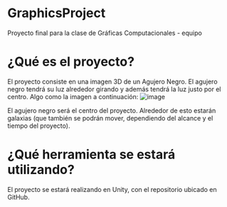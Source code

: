 # GraphicsProject
Proyecto final para la clase de Gráficas Computacionales - equipo

# ¿Qué es el proyecto?
El proyecto consiste en una imagen 3D de un Agujero Negro. El agujero negro tendrá su luz alrededor girando y además tendrá la luz justo por el centro. Algo como la imagen a continuación:
![image](https://user-images.githubusercontent.com/43424834/160248310-5a5880d9-3091-4027-bb10-efc06d54e09e.png)

El agujero negro será el centro del proyecto. Alrededor de esto estarán galaxias (que también se podrán mover, dependiendo del alcance y el tiempo del proyecto).

# ¿Qué herramienta se estará utilizando?
El proyecto se estará realizando en Unity, con el repositorio ubicado en GitHub.
